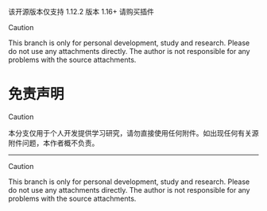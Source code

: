 该开源版本仅支持 1.12.2 版本
1.16+ 请购买插件
> [!CAUTION]  
> This branch is only for personal development, study and research. Please do not use any attachments directly. The author is not responsible for any problems with the source attachments.
# 免责声明

> [!CAUTION]  
> 本分支仅用于个人开发提供学习研究，请勿直接使用任何附件。如出现任何有关源附件问题，本作者概不负责。

---

> [!CAUTION]  
> This branch is only for personal development, study and research. Please do not use any attachments directly. The author is not responsible for any problems with the source attachments.
